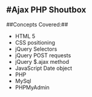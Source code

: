 #Ajax PHP Shoutbox
---
##Concepts Covered:##
- HTML 5
- CSS positioning
- jQuery Selectors
- jQuery POST requests
- jQuery $.ajax method
- JavaScript Date object
- PHP
- MySql
- PHPMyAdmin 